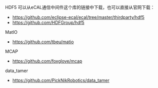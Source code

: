 HDF5 可以从eCAL通信中间件这个库的链接中下载，也可以直接从官网下载：
- https://github.com/eclipse-ecal/ecal/tree/master/thirdparty/hdf5 
- https://github.com/HDFGroup/hdf5

MatIO
- https://github.com/tbeu/matio

MCAP
- https://github.com/foxglove/mcap

data_tamer
- https://github.com/PickNikRobotics/data_tamer



